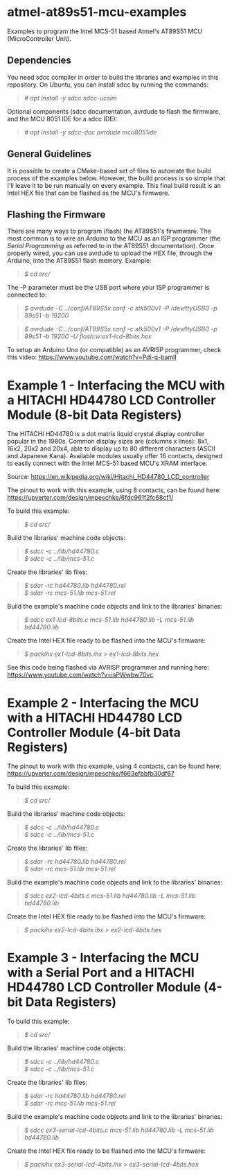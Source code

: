 # atmel-at89s51-mcu-examples

Examples to program the Intel MCS-51 based Atmel's AT89S51 MCU (MicroController Unit).  

## Dependencies

You need sdcc compiler in order to build the libraries and examples in this repository. On Ubuntu, you can install sdcc by running the commands:  

>*\# apt install -y sdcc sdcc-ucsim*  

Optional components (sdcc documentation, avrdude to flash the firmware, and the MCU 8051 IDE for a sdcc IDE):  

>*\# apt install -y sdcc-doc avrdude mcu8051ide*  

## General Guidelines

It is possible to create a CMake-based set of files to automate the build process of the examples below. However, the build process is so simple that I'll leave it to be run manually on every example. This final build result is an Intel HEX file that can be flashed as the MCU's firmware.  

## Flashing the Firmware

There are many ways to program (flash) the AT89S51's firwmware. The most common is to wire an Arduino to the MCU as an ISP programmer (the *Serial Programming* as referred to in the AT89S51 documentation). Once properly wired, you can use avrdude to upload the HEX file, through the Arduino, into the AT89S51 flash memory. Example:  

>*$ cd src/*  

The -P parameter must be the USB port where your ISP programmer is connected to:  

>*$ avrdude -C ../conf/AT89S5x.conf -c stk500v1 -P /dev/ttyUSB0 -p 89s51 -b 19200*  

>*$ avrdude -C ../conf/AT89S5x.conf -c stk500v1 -P /dev/ttyUSB0 -p 89s51 -b 19200 -U flash:w:ex1-lcd-8bits.hex*  

To setup an Arduino Uno (or compatible) as an AVRISP programmer, check this video: https://www.youtube.com/watch?v=Pdi-q-bamlI  

# Example 1 - Interfacing the MCU with a HITACHI HD44780 LCD Controller Module (8-bit Data Registers)

The HITACHI HD44780 is a dot matrix liquid crystal display controller popular in the 1980s. Common display sizes are (columns x lines): 8x1, 16x2, 20x2 and 20x4, able to display up to 80 different characters (ASCII and Japanese Kana). Available modules usually offer 16 contacts, designed to easily connect with the Intel MCS-51 based MCU's XRAM interface.  

Source: https://en.wikipedia.org/wiki/Hitachi_HD44780_LCD_controller  

The pinout to work with this example, using 8 contacts, can be found here: https://upverter.com/design/mpeschke/6fdc961f2fc68cf1/  

To build this example:  

>*$ cd src/*  

Build the libraries' machine code objects:  

>*$ sdcc -c ../lib/hd44780.c*  
>*$ sdcc -c ../lib/mcs-51.c*  

Create the libraries' lib files:  

>*$ sdar -rc hd44780.lib hd44780.rel*  
>*$ sdar -rc mcs-51.lib mcs-51.rel*  

Build the example's machine code objects and link to the libraries' binaries:  

>*$ sdcc ex1-lcd-8bits.c mcs-51.lib hd44780.lib -L mcs-51.lib hd44780.lib*  

Create the Intel HEX file ready to be flashed into the MCU's firmware:  

>*$ packihx ex1-lcd-8bits.ihx > ex1-lcd-8bits.hex*  

See this code being flashed via AVRISP programmer and running here: https://www.youtube.com/watch?v=isPWwbw70vc  

# Example 2 - Interfacing the MCU with a HITACHI HD44780 LCD Controller Module (4-bit Data Registers)

The pinout to work with this example, using 4 contacts, can be found here: https://upverter.com/design/mpeschke/f663efbbfb30df67  

To build this example:  

>*$ cd src/*  

Build the libraries' machine code objects:  

>*$ sdcc -c ../lib/hd44780.c*  
>*$ sdcc -c ../lib/mcs-51.c*  

Create the libraries' lib files:  

>*$ sdar -rc hd44780.lib hd44780.rel*  
>*$ sdar -rc mcs-51.lib mcs-51.rel*  

Build the example's machine code objects and link to the libraries' binaries:  

>*$ sdcc ex2-lcd-4bits.c mcs-51.lib hd44780.lib -L mcs-51.lib hd44780.lib*  

Create the Intel HEX file ready to be flashed into the MCU's firmware:  

>*$ packihx ex2-lcd-4bits.ihx > ex2-lcd-4bits.hex*  

# Example 3 - Interfacing the MCU with a Serial Port and a HITACHI HD44780 LCD Controller Module (4-bit Data Registers)

To build this example:  

>*$ cd src/*  

Build the libraries' machine code objects:  

>*$ sdcc -c ../lib/hd44780.c*  
>*$ sdcc -c ../lib/mcs-51.c*  

Create the libraries' lib files:  

>*$ sdar -rc hd44780.lib hd44780.rel*  
>*$ sdar -rc mcs-51.lib mcs-51.rel*  

Build the example's machine code objects and link to the libraries' binaries:  

>*$ sdcc ex3-serial-lcd-4bits.c mcs-51.lib hd44780.lib -L mcs-51.lib hd44780.lib*  

Create the Intel HEX file ready to be flashed into the MCU's firmware:  

>*$ packihx ex3-serial-lcd-4bits.ihx > ex3-serial-lcd-4bits.hex*  

